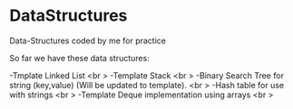# DataStructures
Data-Structures coded by me for practice

So far we have these data structures:

-Tmplate Linked List <br \>
-Template Stack <br \>
-Binary Search Tree for string (key,value) (Will be updated to template). <br \>
-Hash table for use with strings <br \>
-Template Deque implementation using arrays <br \>
